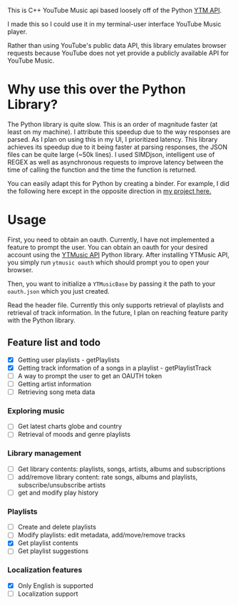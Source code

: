 This is C++ YouTube Music api based loosely off of the Python [YTM API](https://github.com/sigma67/ytmusicapi/tree/621584be3ca28d19667fc7c6353fab9ff09b7fa6).

I made this so I could use it in my terminal-user interface YouTube Music player.  

Rather than using YouTube's public data API, this library emulates browser requests because YouTube does not yet provide a publicly available API for YouTube Music.  

# Why use this over the Python Library?

The Python library is quite slow.  This is an order of magnitude faster (at least on my machine).  I attribute this speedup due to the way responses are parsed.  As I plan on using this in my UI, I prioritized latency.  This library achieves its speedup due to it being faster at parsing responses, the JSON files can be quite large (~50k lines).  I used SIMDjson, intelligent use of REGEX as well as asynchronous requests to improve latency between the time of calling the function and the time the function is returned.  

You can easily adapt this for Python by creating a binder.  For example, I did the following here except in the opposite direction in [my project here.](https://github.com/MarcoSin42/yay-tui/blob/7eba5eb558fd7451e7caf5912be83510d7612d86/src/py_wraps/python_wrappers.cpp)

# Usage

First, you need to obtain an oauth.  Currently, I have not implemented a feature to prompt the user.  You can obtain an oauth for your desired account using the [YTMusic API](https://github.com/sigma67/ytmusicapi/) Python library.  After installing YTMusic API, you simply run `ytmusic oauth` which should prompt you to open your browser.

Then, you want to initialize a `YTMusicBase` by passing it the path to your `oauth.json` which you just created.


Read the header file.  Currently this only supports retrieval of playlists and retrieval of track information.  In the future, I plan on reaching feature parity with the Python library.  



## Feature list and todo

- [x] Getting user playlists - getPlaylists
- [x] Getting track information of a songs in a playlist - getPlaylistTrack
- [ ] A way to prompt the user to get an OAUTH token
- [ ] Getting artist information
- [ ] Retrieving song meta data

### Exploring music
- [ ] Get latest charts globe and country
- [ ] Retrieval of moods and genre playlists

### Library management
- [ ] Get library contents: playlists, songs, artists, albums and subscriptions
- [ ] add/remove library content: rate songs, albums and playlists, subscribe/unsubscribe artists
- [ ] get and modify play history

### Playlists
- [ ] Create and delete playlists
- [ ] Modify playlists: edit metadata, add/move/remove tracks
- [x] Get playlist contents
- [ ] Get playlist suggestions

### Localization features
- [x] Only English is supported
- [ ] Localization support
